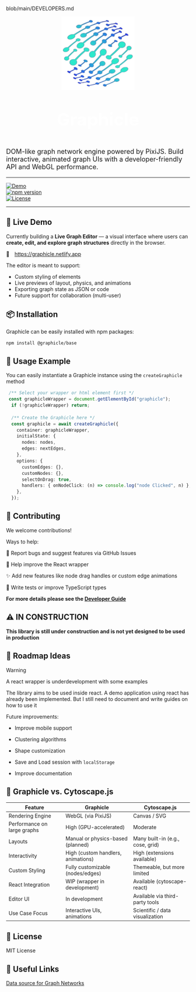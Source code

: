 


blob/main/DEVELOPERS.md
<div align="center">
<img src="https://raw.githubusercontent.com/leonardbiofi/graphicle/main/packages/base/logo.png" alt="Graphicle Logo" class="logo" width="200" height="200" />

 
</div>
<p align="center" style="font-size: 48px; color: #fff; font-weight: 700;">Graphicle</p>


<p style="font-size: 18px; margin: 30 0; font-style: bold">
DOM-like graph network engine powered by PixiJS.
Build interactive, animated graph UIs with a developer-friendly API and WebGL performance.
</p>

---

[![Demo](https://img.shields.io/badge/Demo-Live-blue?style=for-the-badge&logo=netlify)](https://graphicle.netlify.app)  
[![npm version](https://img.shields.io/npm/v/@graphicle/base?style=for-the-badge)](https://www.npmjs.com/package/@graphicle/base)  
[![License](https://img.shields.io/npm/l/@graphicle/base?style=for-the-badge)](LICENSE)

---

## 🚀 Live Demo

Currently building a **Live Graph Editor** — a visual interface where users can **create, edit, and explore graph structures** directly in the browser.  

🔗  <a href="https://graphicle.netlify.app" target="_blank" style="margin: 0 5px;"> https://graphicle.netlify.app </a>


The editor is meant to support:

- Custom styling of elements
- Live previews of layout, physics, and animations
- Exporting graph state as JSON or code
- Future support for collaboration (multi-user)



## 📦 Installation

Graphicle can be easily installed with npm packages:

```bash
npm install @graphicle/base
```


## 🧪 Usage Example
You can easily instantiate a Graphicle instance using the `createGraphicle` method

```ts
 /** Select your wrapper or html element first */
 const graphicleWrapper = document.getElementById("graphicle");
  if (!graphicleWrapper) return;

  /** Create the Graphicle here */
  const graphicle = await createGraphicle({
    container: graphicleWrapper,
    initialState: {
      nodes: nodes,
      edges: nextEdges,
    },
    options: {
      customEdges: {},
      customNodes: {},
      selectOnDrag: true,
      handlers: { onNodeClick: (n) => console.log("node Clicked", n) },
    },
  });

```



## 🤝 Contributing

We welcome contributions!

Ways to help:

🐛 Report bugs and suggest features via GitHub Issues

🌱 Help improve the React wrapper

✨ Add new features like node drag handles or custom edge animations

🧪 Write tests or improve TypeScript types

**For more details please see the [Developer Guide](https://github.com/leonardbiofi/graphicle/blob/main/DEVELOPERS.md)**

## ⚠️ IN CONSTRUCTION

**This library is still under construction and is not yet designed to be used in production**

## 🧠 Roadmap Ideas

> [!WARNING]
> A react wrapper is underdevelopment with some examples
> 
The library aims to be used inside react. A demo application using react has already been implemented. But I still need to document and write guides on how to use it 

Future improvements:
- Improve mobile support
  
- Clustering algorithms
  
- Shape customization
  
- Save and Load session with `localStorage`

- Improve documentation


## 🔬 Graphicle vs. Cytoscape.js

| Feature                     | Graphicle                          | Cytoscape.js                     |
| --------------------------- | ---------------------------------- | -------------------------------- |
| Rendering Engine            | WebGL (via PixiJS)                 | Canvas / SVG                     |
| Performance on large graphs | High (GPU-accelerated)             | Moderate                         |
| Layouts                     | Manual or physics-based (planned)  | Many built-in (e.g., cose, grid) |
| Interactivity               | High (custom handlers, animations) | High (extensions available)      |
| Custom Styling              | Fully customizable (nodes/edges)   | Themeable, but more limited      |
| React Integration           | WIP (wrapper in development)       | Available (cytoscape-react)      |
| Editor UI                   | In development                     | Available via third-party tools  |
| Use Case Focus              | Interactive UIs, animations        | Scientific / data visualization  |


## 📄 License

MIT License

## 🔗 Useful Links

[Data source for Graph Networks](https://snap.stanford.edu/data/)
